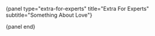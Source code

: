 {panel type="extra-for-experts" title="Extra For Experts" subtitle="Something About Love"}

{panel end}
